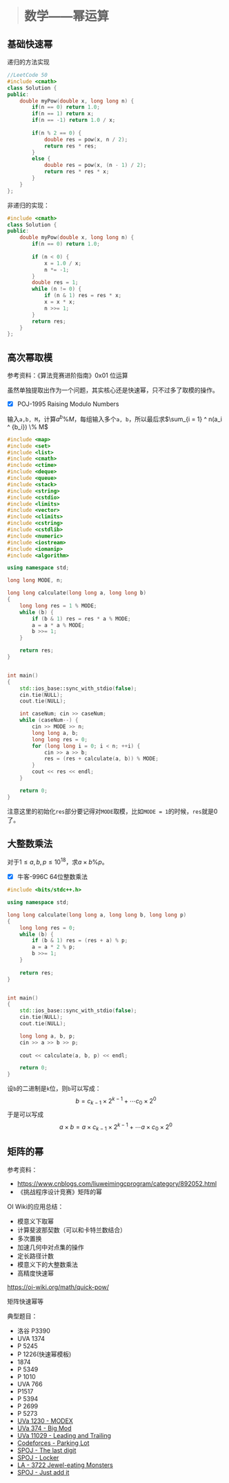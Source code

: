 > # 数学——幂运算

## 基础快速幂

递归的方法实现

```c++
//LeetCode 50
#include <cmath>
class Solution {
public:
    double myPow(double x, long long n) {
        if(n == 0) return 1.0;
        if(n == 1) return x;
        if(n == -1) return 1.0 / x;
        
        if(n % 2 == 0) {
            double res = pow(x, n / 2);
            return res * res;
        }
        else {
            double res = pow(x, (n - 1) / 2);
            return res * res * x;
        }    
    }
};
```

非递归的实现：

```c++
#include <cmath>
class Solution {
public:
    double myPow(double x, long long n) {
        if(n == 0) return 1.0;
        
        if (n < 0) {
            x = 1.0 / x;
            n *= -1;
        }
        double res = 1;
        while (n != 0) {
            if (n & 1) res = res * x;
            x = x * x;
            n >>= 1;
        }
        return res;
    }
};
```

## 高次幂取模

参考资料：《算法竞赛进阶指南》0x01 位运算

虽然单独提取出作为一个问题，其实核心还是快速幂，只不过多了取模的操作。

- [x] POJ-1995 Raising Modulo Numbers

输入`a,b, M`，计算$a^ b \% M$，每组输入多个`a, b`，所以最后求$\sum_{i = 1} ^ n(a_i ^ {b_i}) \% M$

```c++
#include <map>
#include <set>
#include <list>
#include <cmath>
#include <ctime>
#include <deque>
#include <queue>
#include <stack>
#include <string>
#include <cstdio>
#include <limits>
#include <vector>
#include <climits>
#include <cstring>
#include <cstdlib>
#include <numeric>
#include <iostream>
#include <iomanip>
#include <algorithm>

using namespace std;

long long MODE, n;

long long calculate(long long a, long long b)
{
	long long res = 1 % MODE;
	while (b) {
		if (b & 1) res = res * a % MODE;
		a = a * a % MODE;
		b >>= 1;
	}

	return res;
}


int main()
{
	std::ios_base::sync_with_stdio(false);
	cin.tie(NULL);
	cout.tie(NULL);

	int caseNum; cin >> caseNum;
	while (caseNum--) {
		cin >> MODE >> n;
		long long a, b;
		long long res = 0;
		for (long long i = 0; i < n; ++i) {
			cin >> a >> b;
			res = (res + calculate(a, b)) % MODE;
		} 
		cout << res << endl;
	}

	return 0;
}
```

注意这里的初始化`res`部分要记得对`MODE`取模，比如`MODE = 1`的时候，`res`就是0了。

## 大整数乘法

对于$1 \leq a, b, p \leq 10^{18}$，求$a \times b \% p$。

- [x] 牛客-996C 64位整数乘法

```c++
#include <bits/stdc++.h>

using namespace std;

long long calculate(long long a, long long b, long long p)
{
    long long res = 0;
    while (b) {
        if (b & 1) res = (res + a) % p;
        a = a * 2 % p;
        b >>= 1;
    }
    
    return res;
}


int main()
{
	std::ios_base::sync_with_stdio(false);
	cin.tie(NULL);
	cout.tie(NULL);

    long long a, b, p;
    cin >> a >> b >> p;
    
    cout << calculate(a, b, p) << endl;

	return 0;
}
```

设`b`的二进制是`k`位，则`b`可以写成：
$$
b = c_{k - 1} \times 2^{k - 1} + \cdots c_0 \times 2^0
$$
于是可以写成
$$
a \times b = a \times c_{k - 1} \times 2^{k - 1} + \cdots a \times c_0 \times 2^0
$$



## 矩阵的幂

参考资料：
* https://www.cnblogs.com/liuweimingcprogram/category/892052.html
* 《挑战程序设计竞赛》矩阵的幂






OI Wiki的应用总结：

* 模意义下取幂
* 计算斐波那契数（可以和卡特兰数结合）
* 多次置换
* 加速几何中对点集的操作
* 定长路径计数
* 模意义下的大整数乘法
* 高精度快速幂

<https://oi-wiki.org/math/quick-pow/>

矩阵快速幂等

典型题目：

* 洛谷 P3390
* UVA 1374
* P 5245
* P 1226(快速幂模板)
* 1874
* P 5349
* P 1010
* UVA 766
* P1517
* P 5394
* P 2699
* P 5273
* [UVa 1230 - MODEX](http://uva.onlinejudge.org/index.php?option=com_onlinejudge&Itemid=8&category=24&page=show_problem&problem=3671)
* [UVa 374 - Big Mod](http://uva.onlinejudge.org/index.php?option=com_onlinejudge&Itemid=8&category=24&page=show_problem&problem=310)
* [UVa 11029 - Leading and Trailing](https://uva.onlinejudge.org/index.php?option=onlinejudge&page=show_problem&problem=1970)
* [Codeforces - Parking Lot](http://codeforces.com/problemset/problem/630/I)
* [SPOJ - The last digit](http://www.spoj.com/problems/LASTDIG/)
* [SPOJ - Locker](http://www.spoj.com/problems/LOCKER/)
* [LA - 3722 Jewel-eating Monsters](https://icpcarchive.ecs.baylor.edu/index.php?option=com_onlinejudge&Itemid=8&page=show_problem&problem=1723)
* [SPOJ - Just add it](http://www.spoj.com/problems/ZSUM/)

